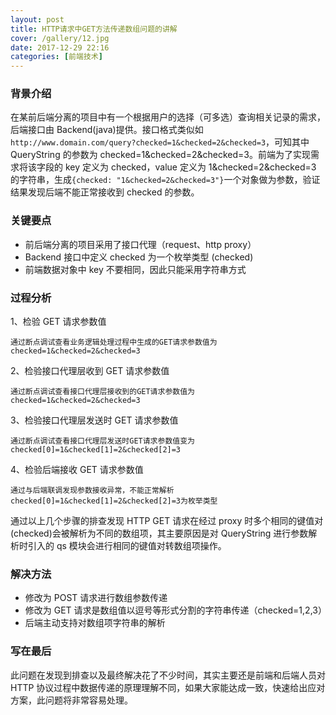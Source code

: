 ```yaml
---
layout: post
title: HTTP请求中GET方法传递数组问题的讲解
cover: /gallery/12.jpg
date: 2017-12-29 22:16
categories: [前端技术]
---
```


### 背景介绍

在某前后端分离的项目中有一个根据用户的选择（可多选）查询相关记录的需求，后端接口由 Backend(java)提供。接口格式类似如`http://www.domain.com/query?checked=1&checked=2&checked=3`，可知其中 QueryString 的参数为 checked=1&checked=2&checked=3。前端为了实现需求将该字段的 key 定义为 checked，value 定义为 1&checked=2&checked=3 的字符串，生成`{checked: "1&checked=2&checked=3"}`一个对象做为参数，验证结果发现后端不能正常接收到 checked 的参数。

### 关键要点

- 前后端分离的项目采用了接口代理（request、http proxy）
- Backend 接口中定义 checked 为一个枚举类型 (checked)
- 前端数据对象中 key 不要相同，因此只能采用字符串方式

### 过程分析

1、检验 GET 请求参数值

```text
通过断点调试查看业务逻辑处理过程中生成的GET请求参数值为checked=1&checked=2&checked=3
```

<!--more-->

2、检验接口代理层收到 GET 请求参数值

```text
通过断点调试查看接口代理层接收到的GET请求参数值为 checked=1&checked=2&checked=3
```

3、检验接口代理层发送时 GET 请求参数值

```text
通过断点调试查看接口代理层发送时GET请求参数值变为 checked[0]=1&checked[1]=2&checked[2]=3
```

4、检验后端接收 GET 请求参数值

```text
通过与后端联调发现参数接收异常，不能正常解析checked[0]=1&checked[1]=2&checked[2]=3为枚举类型
```

通过以上几个步骤的排查发现 HTTP GET 请求在经过 proxy 时多个相同的键值对(checked)会被解析为不同的数组项，其主要原因是对 QueryString 进行参数解析时引入的 qs 模块会进行相同的键值对转数组项操作。

### 解决方法

- 修改为 POST 请求进行数组参数传递
- 修改为 GET 请求是数组值以逗号等形式分割的字符串传递（checked=1,2,3）
- 后端主动支持对数组项字符串的解析

### 写在最后

此问题在发现到排查以及最终解决花了不少时间，其实主要还是前端和后端人员对 HTTP 协议过程中数据传递的原理理解不同，如果大家能达成一致，快速给出应对方案，此问题将非常容易处理。

